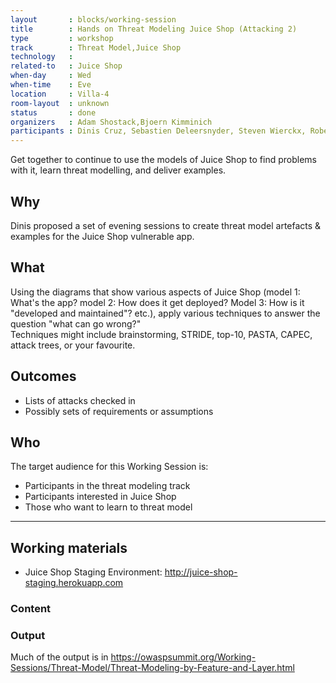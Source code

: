 ```yaml
---
layout       : blocks/working-session
title        : Hands on Threat Modeling Juice Shop (Attacking 2)
type         : workshop
track        : Threat Model,Juice Shop
technology   :
related-to   : Juice Shop
when-day     : Wed
when-time    : Eve
location     : Villa-4
room-layout  : unknown
status       : done
organizers   : Adam Shostack,Bjoern Kimminich
participants : Dinis Cruz, Sebastien Deleersnyder, Steven Wierckx, Robert Hurlbut
---
```


Get together to continue to use the models of Juice Shop to find problems with it, learn threat modelling, and deliver examples.

## Why

Dinis proposed a set of evening sessions to create threat model artefacts & examples for the Juice Shop vulnerable app.

## What

Using the diagrams that show various aspects of Juice Shop (model 1: What's the app?  model 2: How does it get deployed?  Model 3: How is it "developed and maintained"? etc.), apply various techniques to answer the question "what can go wrong?"  
Techniques might include brainstorming, STRIDE, top-10, PASTA, CAPEC, attack trees, or your favourite.

## Outcomes

- Lists of attacks checked in  
- Possibly sets of requirements or assumptions

## Who

The target audience for this Working Session is:

- Participants in the threat modeling track
- Participants interested in Juice Shop
- Those who want to learn to threat model

--- 

## Working materials

* Juice Shop Staging Environment: <http://juice-shop-staging.herokuapp.com>

### Content
### Output

Much of the output is in <https://owaspsummit.org/Working-Sessions/Threat-Model/Threat-Modeling-by-Feature-and-Layer.html>


